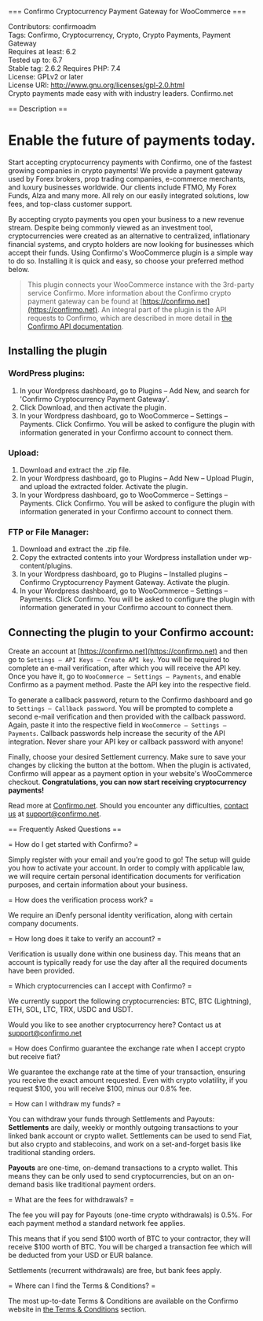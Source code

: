 === Confirmo Cryptocurrency Payment Gateway for WooCommerce ===

Contributors: confirmoadm  
Tags: Confirmo, Cryptocurrency, Crypto, Crypto Payments, Payment Gateway  
Requires at least: 6.2  
Tested up to: 6.7  
Stable tag: 2.6.2 
Requires PHP: 7.4  
License: GPLv2 or later  
License URI: http://www.gnu.org/licenses/gpl-2.0.html  
Crypto payments made easy with with industry leaders. Confirmo.net

== Description ==

# Enable the future of payments today.

Start accepting cryptocurrency payments with Confirmo, one of the fastest growing companies in crypto payments! We provide a payment gateway used by Forex brokers, prop trading companies, e-commerce merchants, and luxury businesses worldwide. Our clients include FTMO, My Forex Funds, Alza and many more. All rely on our easily integrated solutions, low fees, and top-class customer support.

By accepting crypto payments you open your business to a new revenue stream. Despite being commonly viewed as an investment tool, cryptocurrencies were created as an alternative to centralized, inflationary financial systems, and crypto holders are now looking for businesses which accept their funds. Using Confirmo's WooCommerce plugin is a simple way to do so. Installing it is quick and easy, so choose your preferred method below.

> This plugin connects your WooCommerce instance with the 3rd-party service Confirmo. More information about the Confirmo crypto payment gateway can be found at [https://confirmo.net](https://confirmo.net). An integral part of the plugin is the API requests to Confirmo, which are described in more detail in [the Confirmo API documentation](https://confirmo.net/docs/api-reference).


## Installing the plugin

### WordPress plugins:
1. In your Wordpress dashboard, go to Plugins – Add New, and search for 'Confirmo Cryptocurrency Payment Gateway'.
2. Click Download, and then activate the plugin.
3. In your Wordpress dashboard, go to WooCommerce – Settings – Payments. Click Confirmo. You will be asked to configure the plugin with information generated in your Confirmo account to connect them.

### Upload:
1. Download and extract the .zip file.
2. In your Wordpress dashboard, go to Plugins – Add New – Upload Plugin, and upload the extracted folder. Activate the plugin.
3. In your Wordpress dashboard, go to WooCommerce – Settings – Payments. Click Confirmo. You will be asked to configure the plugin with information generated in your Confirmo account to connect them.

### FTP or File Manager:
1. Download and extract the .zip file.
2. Copy the extracted contents into your Wordpress installation under wp-content/plugins.
3. In your Wordpress dashboard, go to Plugins – Installed plugins – Confirmo Cryptocurrency Payment Gateway. Activate the plugin.
4. In your Wordpress dashboard, go to WooCommerce – Settings – Payments. Click Confirmo. You will be asked to configure the plugin with information generated in your Confirmo account to connect them.

## Connecting the plugin to your Confirmo account:
Create an account at [https://confirmo.net](https://confirmo.net) and then go to `Settings – API Keys – Create API key`. You will be required to complete an e-mail verification, after which you will receive the API key. Once you have it, go to `WooCommerce – Settings – Payments`, and enable Confirmo as a payment method. Paste the API key into the respective field.

To generate a callback password, return to the Confirmo dashboard and go to `Settings – Callback password`. You will be prompted to complete a second e-mail verification and then provided with the callback password. Again, paste it into the respective field in `WooCommerce – Settings – Payments`. Callback passwords help increase the security of the API integration. Never share your API key or callback password with anyone!

Finally, choose your desired Settlement currency. Make sure to save your changes by clicking the button at the bottom. When the plugin is activated, Confirmo will appear as a payment option in your website's WooCommerce checkout. **Congratulations, you can now start receiving cryptocurrency payments!**

Read more at [Confirmo.net](https://confirmo.net). Should you encounter any difficulties, [contact us](mailto:support@confirmo.net) at [support@confirmo.net](mailto:support@confirmo.net).


== Frequently Asked Questions ==

= How do I get started with Confirmo? =

Simply register with your email and you’re good to go! The setup will guide you how to activate your account. In order to comply with applicable law, we will require certain personal identification documents for verification purposes, and certain information about your business.


= How does the verification process work? =

We require an iDenfy personal identity verification, along with certain company documents.


= How long does it take to verify an account? =

Verification is usually done within one business day. This means that an account is typically ready for use the day after all the required documents have been provided.


= Which cryptocurrencies can I accept with Confirmo? =

We currently support the following cryptocurrencies: BTC, BTC (Lightning), ETH, SOL, LTC, TRX, USDC and USDT.

Would you like to see another cryptocurrency here? Contact us at support@confirmo.net


= How does Confirmo guarantee the exchange rate when I accept crypto but receive fiat?

We guarantee the exchange rate at the time of your transaction, ensuring you receive the exact amount requested. Even with crypto volatility, if you request $100, you will receive $100, minus our 0.8% fee.


= How can I withdraw my funds? =

You can withdraw your funds through Settlements and Payouts:
**Settlements** are daily, weekly or monthly outgoing transactions to your linked bank account or crypto wallet. Settlements can be used to send Fiat, but also crypto and stablecoins, and work on a set-and-forget basis like traditional standing orders.

**Payouts** are one-time, on-demand transactions to a crypto wallet. This means they can be only used to send cryptocurrencies, but on an on-demand basis like traditional payment orders.


= What are the fees for withdrawals? =

The fee you will pay for Payouts (one-time crypto withdrawals) is 0.5%. For each payment method a standard network fee applies.

This means that if you send $100 worth of BTC to your contractor, they will receive $100 worth of BTC. You will be charged a transaction fee which will be deducted from your USD or EUR balance.

Settlements (recurrent withdrawals) are free, but bank fees apply.

= Where can I find the Terms & Conditions? =

The most up-to-date Terms & Conditions are available on the Confirmo website in [the Terms & Conditions](https://confirmo.net/legal/terms-and-conditions) section.
